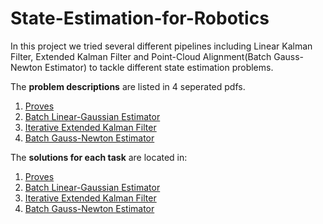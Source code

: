 # State-Estimation-for-Robotics
In this project we tried several different pipelines including Linear Kalman Filter, Extended Kalman Filter and Point-Cloud Alignment(Batch Gauss-Newton Estimator) to tackle different state estimation problems.

The **problem descriptions** are listed in 4 seperated pdfs.
1. [Proves](https://github.com/Vincentive1232/State-Estimation-for-Robotics/blob/master/SER_A1_Final/Problem_description.pdf)
2. [Batch Linear-Gaussian Estimator](https://github.com/Vincentive1232/State-Estimation-for-Robotics/blob/master/SER_A2_Final/Problem_description.pdf)
3. [Iterative Extended Kalman Filter](https://github.com/Vincentive1232/State-Estimation-for-Robotics/blob/master/SER_A3_Final/Problem_description.pdf)
4. [Batch Gauss-Newton Estimator](https://github.com/Vincentive1232/State-Estimation-for-Robotics/blob/master/SER_A4_Final/Problem_description.pdf)

The **solutions for each task** are located in:
1. [Proves](https://github.com/Vincentive1232/State-Estimation-for-Robotics/tree/master/SER_A1_Final)
2. [Batch Linear-Gaussian Estimator](https://github.com/Vincentive1232/State-Estimation-for-Robotics/tree/master/SER_A2_Final)
3. [Iterative Extended Kalman Filter](https://github.com/Vincentive1232/State-Estimation-for-Robotics/tree/master/SER_A3_Final)
4. [Batch Gauss-Newton Estimator](https://github.com/Vincentive1232/State-Estimation-for-Robotics/tree/master/SER_A4_Final)